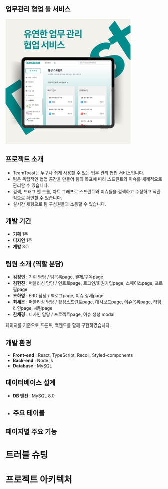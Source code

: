 ## 업무관리 협업 툴 서비스
<img src="https://github.com/CuteSeeun/Web-TeamToast/blob/main/cover.png" alt="홈 화면 예시" width="400" />

## 프로젝트 소개
- TeamToast는 누구나 쉽게 사용할 수 있는 업무 관리 협업 서비스입니다.
- 팀은 독립적인 협업 공간을 만들어 팀의 목표에 따라 스프린트와 이슈를 체계적으로 관리할 수 있습니다.
- 검색, 드래그 앤 드롭, 차트 그래프로 스프린트와 이슈들을 검색하고 수정하고 직관적으로 확인할 수 있습니다.
- 실시간 채팅으로 팀 구성원들과 소통할 수 있습니다.

## 개발 기간
- **기획** 1주
- **디자인** 1주
- **개발** 3주

## 팀원 소개 (역할 분담)
- **김정연** : 기획 담당  /  팀목록page, 결제/구독page
- **김현진** : 퍼블리싱 담당  /  인트로page, 로그인/회원가입page, 스페이스page, 프로필page
- **조하영** : ERD 담당  /  백로그page, 이슈 상세page
- **최세은** : 퍼블리싱 담당  /  활성스프린트page, 대시보드page, 이슈목록page, 타임라인page, 채팅page
- **한채경** : 디자인 담당  /  프로젝트page, 이슈 생성 modal

페이지를 기준으로 프론트, 백엔드를 함께 구현하였습니다.

## 개발 환경
- **Front-end** : React, TypeScript, Recoil, Styled-components
- **Back-end** : Node.js
- **Database** : MySQL

## 데이터베이스 설계
- **DB 엔진** : MySQL 8.0
- **주요 테이블**
  - 

## 페이지별 주요 기능


# 트러블 슈팅


# 프로젝트 아키텍처


